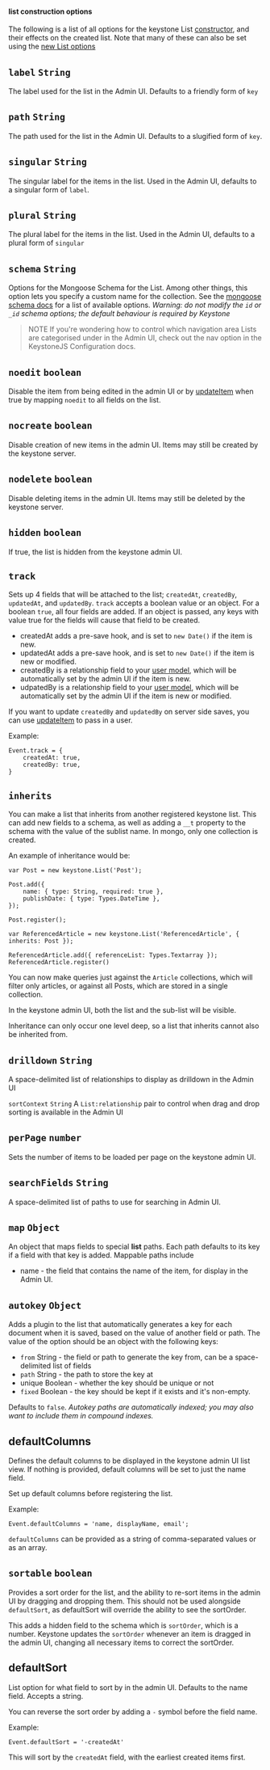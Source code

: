 #### list construction options

The following is a list of all options for the keystone List [constructor](../), and their effects on the created list. Note that many of these can also be set using the [new List options](./)

## `label` `String`
 The label used for the list in the Admin UI. Defaults to a friendly form of `key`

## `path` `String`
 The path used for the list in the Admin UI. Defaults to a slugified form of `key`.

## `singular` `String`
 The singular label for the items in the list. Used in the Admin UI, defaults to a singular form of `label`.

## `plural` `String`
 The plural label for the items in the list. Used in the Admin UI, defaults to a plural form of `singular`

## `schema` `String`
Options for the Mongoose Schema for the List. Among other things, this option lets you specify a custom name for the collection. See the [mongoose schema docs](http://mongoosejs.com/docs/guide.html#options) for a list of available options.
*Warning: do not modify the `id` or `_id` schema options; the default behaviour is required by Keystone*

> NOTE
> If you're wondering how to control which navigation area Lists are categorised under in the Admin UI, check out the nav option in the KeystoneJS Configuration docs.

## `noedit` `boolean`

Disable the item from being edited in the admin UI or by [updateItem](/api/list/update-item) when true by mapping `noedit` to all fields on the list.

## `nocreate` `boolean`

Disable creation of new items in the admin UI. Items may still be created by the keystone server.

## `nodelete` `boolean`

Disable deleting items in the admin UI. Items may still be deleted by the keystone server.

## `hidden` `boolean`

If true, the list is hidden from the keystone admin UI.

## `track`

Sets up 4 fields that will be attached to the list; `createdAt`, `createdBy`, `updatedAt`, and `updatedBy`. `track` accepts a boolean value or an object. For a boolean `true`, all four fields are added. If an object is passed, any keys with value true for the fields will cause that field to be created.

* createdAt adds a pre-save hook, and is set to `new Date()` if the item is new.
* updatedAt adds a pre-save hook, and is set to `new Date()` if the item is new or modified.
* createdBy is a relationship field to your [user model](/configuration/#user-model), which will be automatically set by the admin UI if the item is new.
* udpatedBy is a relationship field to your [user model](/configuration/#user-model), which will be automatically set by the admin UI if the item is new or modified.

If you want to update `createdBy` and `updatedBy` on server side saves, you can use [updateItem](/api/update-item) to pass in a user.

Example:

```JS
Event.track = {
	createdAt: true,
	createdBy: true,
}
```

## `inherits`

You can make a list that inherits from another registered keystone list. This can add new fields to a schema, as well as adding a `__t` property to the schema with the value of the sublist name. In mongo, only one collection is created.

An example of inheritance would be:

```JS
var Post = new keystone.List('Post');

Post.add({
	name: { type: String, required: true },
	publishDate: { type: Types.DateTime },
});

Post.register();

var ReferencedArticle = new keystone.List('ReferencedArticle', { inherits: Post });

ReferencedArticle.add({ referenceList: Types.Textarray });
ReferencedArticle.register()
```

You can now make queries just against the `Article` collections, which will filter only articles, or against all Posts, which are stored in a single collection.

In the keystone admin UI, both the list and the sub-list will be visible.

Inheritance can only occur one level deep, so a list that inherits cannot also be inherited from.


## `drilldown` `String`

A space-delimited list of relationships to display as drilldown in the Admin UI

`sortContext` `String`
A `List:relationship` pair to control when drag and drop sorting is available in the Admin UI

## `perPage` `number`

Sets the number of items to be loaded per page on the keystone admin UI.

## `searchFields` `String`
A space-delimited list of paths to use for searching in Admin UI.

## `map` `Object`
An object that maps fields to special **list** paths. Each path defaults to its key if a field with that key is added. Mappable paths include
- name - the field that contains the name of the item, for display in the Admin UI.


## `autokey` `Object`
Adds a plugin to the list that automatically generates a key for each document when it is saved, based on the value of another field or path. The value of the option should be an object with the following keys:

- `from` String - the field or path to generate the key from, can be a space-delimited list of fields
- `path` String - the path to store the key at
- unique Boolean - whether the key should be unique or not
- `fixed` Boolean - the key should be kept if it exists and it's non-empty.

Defaults to `false`.
*Autokey paths are automatically indexed; you may also want to include them in compound indexes.*


## defaultColumns

Defines the default columns to be displayed in the keystone admin UI list view. If nothing is provided, default columns will be set to just the name field.

Set up default columns before registering the list.

Example:

```JS
Event.defaultColumns = 'name, displayName, email';
```

`defaultColumns` can be provided as a string of comma-separated values or as an array.

## `sortable` `boolean`

Provides a sort order for the list, and the ability to re-sort items in the admin UI by dragging and dropping them. This should not be used alongside `defaultSort`, as defaultSort will override the ability to see the sortOrder.

This adds a hidden field to the schema which is `sortOrder`, which is a number. Keystone updates the `sortOrder` whenever an item is dragged in the admin UI, changing all necessary items to correct the sortOrder.

## defaultSort

List option for what field to sort by in the admin UI. Defaults to the name field. Accepts a string.

You can reverse the sort order by adding a `-` symbol before the field name.

Example:

```JS
Event.defaultSort = '-createdAt'
```

This will sort by the `createdAt` field, with the earliest created items first.
